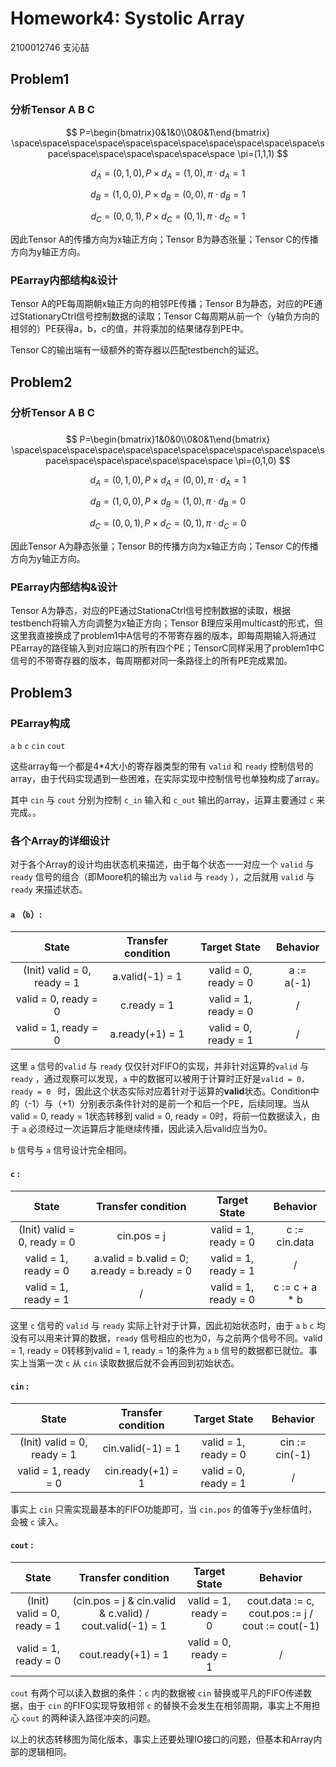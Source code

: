 # Homework4: Systolic Array

2100012746 支沁喆

## Problem1

### 分析Tensor A B C

$$
P=\begin{bmatrix}0&1&0\\0&0&1\end{bmatrix}
\space\space\space\space\space\space\space\space\space\space\space\space\space\space\space\space\space\space
\pi=(1,1,1)
$$

$$
d_A=(0,1,0),P\times d_A=(1,0),\pi\cdot d_A=1
$$

$$
d_B=(1,0,0),P\times d_B=(0,0),\pi\cdot d_B=1
$$

$$
d_C=(0,0,1),P\times d_C=(0,1),\pi\cdot d_C=1
$$

因此Tensor A的传播方向为x轴正方向；Tensor B为静态张量；Tensor C的传播方向为y轴正方向。

### PEarray内部结构&设计

Tensor A的PE每周期朝x轴正方向的相邻PE传播；Tensor B为静态，对应的PE通过StationaryCtrl信号控制数据的读取；Tensor C每周期从前一个（y轴负方向的相邻的）PE获得a，b，c的值，并将乘加的结果储存到PE中。

Tensor C的输出端有一级额外的寄存器以匹配testbench的延迟。

## Problem2

### 分析Tensor A B C

### 

$$
P=\begin{bmatrix}1&0&0\\0&0&1\end{bmatrix}
\space\space\space\space\space\space\space\space\space\space\space\space\space\space\space\space\space\space
\pi=(0,1,0)
$$

$$
d_A=(0,1,0),P\times d_A=(0,0),\pi\cdot d_A=1
$$

$$
d_B=(1,0,0),P\times d_B=(1,0),\pi\cdot d_B=0
$$

$$
d_C=(0,0,1),P\times d_C=(0,1),\pi\cdot d_C=0
$$

因此Tensor A为静态张量；Tensor B的传播方向为x轴正方向；Tensor C的传播方向为y轴正方向。

### PEarray内部结构&设计

Tensor A为静态，对应的PE通过StationaCtrl信号控制数据的读取，根据testbench将输入方向调整为x轴正方向；Tensor B理应采用multicast的形式，但这里我直接换成了problem1中A信号的不带寄存器的版本，即每周期输入将通过PEarray的路径输入到对应端口的所有四个PE；TensorC同样采用了problem1中C信号的不带寄存器的版本，每周期都对同一条路径上的所有PE完成累加。

## Problem3

### PEarray构成

`a` `b` `c` `cin` `cout`

这些array每一个都是4*4大小的寄存器类型的带有 `valid` 和 `ready` 控制信号的array，由于代码实现遇到一些困难，在实际实现中控制信号也单独构成了array。

其中 `cin` 与 `cout` 分别为控制 `c_in` 输入和 `c_out` 输出的array，运算主要通过 `c` 来完成。。

### 各个Array的详细设计

对于各个Array的设计均由状态机来描述，由于每个状态一一对应一个 `valid` 与 `ready` 信号的组合（即Moore机的输出为 `valid` 与 `ready` ），之后就用 `valid` 与 `ready` 来描述状态。

#### `a` （`b`）:

|            State            | Transfer condition |     Target State     |  Behavior  |
| :-------------------------: | :----------------: | :------------------: | :--------: |
| (Init) valid = 0, ready = 1 |  a.valid(-1) = 1   | valid = 0, ready = 0 | a := a(-1) |
|    valid = 0, ready = 0     |    c.ready = 1     | valid = 1, ready = 0 |     /      |
|    valid = 1, ready = 0     |  a.ready(+1) = 1   | valid = 0, ready = 1 |     /      |

这里 `a` 信号的`valid` 与 `ready` 仅仅针对FIFO的实现，并非针对运算的`valid` 与 `ready` ，通过观察可以发现，`a` 中的数据可以被用于计算时正好是`valid = 0，ready = 0 ` 时，因此这个状态实际对应着针对于运算的**valid**状态。Condition中的（-1）与（+1）分别表示条件针对的是前一个和后一个PE，后续同理。当从 valid = 0, ready = 1状态转移到 valid = 0, ready = 0时，将前一位数据读入，由于 `a` 必须经过一次运算后才能继续传播，因此读入后valid应当为0。

`b` 信号与 `a` 信号设计完全相同。

#### `c` :

|            State            |              Transfer condition              |     Target State     |    Behavior    |
| :-------------------------: | :------------------------------------------: | :------------------: | :------------: |
| (Init) valid = 0, ready = 0 |                 cin.pos = j                  | valid = 1, ready = 0 | c := cin.data  |
|    valid = 1, ready = 0     | a.valid = b.valid = 0; a.ready = b.ready = 0 | valid = 1, ready = 1 |       /        |
|    valid = 1, ready = 1     |                      /                       | valid = 1, ready = 0 | c := c + a * b |

这里 `c` 信号的 `valid` 与 `ready` 实际上针对于计算，因此初始状态时，由于 `a` `b` `c` 均没有可以用来计算的数据，`ready` 信号相应的也为0，与之前两个信号不同。valid = 1, ready = 0转移到valid = 1, ready = 1的条件为 `a` `b` 信号的数据都已就位。事实上当第一次 `c` 从 `cin` 读取数据后就不会再回到初始状态。

#### `cin` :

|            State            | Transfer condition |     Target State     |    Behavior    |
| :-------------------------: | :----------------: | :------------------: | :------------: |
| (Init) valid = 0, ready = 1 | cin.valid(-1) = 1  | valid = 1, ready = 0 | cin := cin(-1) |
|    valid = 1, ready = 0     | cin.ready(+1) = 1  | valid = 0, ready = 1 |       /        |

事实上 `cin` 只需实现最基本的FIFO功能即可，当 `cin.pos` 的值等于y坐标值时，会被 `c` 读入。

#### `cout` :

|            State            |                    Transfer condition                    |     Target State     |                     Behavior                     |
| :-------------------------: | :------------------------------------------------------: | :------------------: | :----------------------------------------------: |
| (Init) valid = 0, ready = 1 | (cin.pos = j & cin.valid & c.valid) / cout.valid(-1) = 1 | valid = 1, ready = 0 | cout.data := c, cout.pos := j / cout := cout(-1) |
|    valid = 1, ready = 0     |                    cout.ready(+1) = 1                    | valid = 0, ready = 1 |                        /                         |

`cout` 有两个可以读入数据的条件：`c` 内的数据被 `cin` 替换或平凡的FIFO传递数据，由于 `cin` 的FIFO实现导致相邻 `c` 的替换不会发生在相邻周期，事实上不用担心 `cout` 的两种读入路径冲突的问题。



以上的状态转移图为简化版本，事实上还要处理IO接口的问题，但基本和Array内部的逻辑相同。